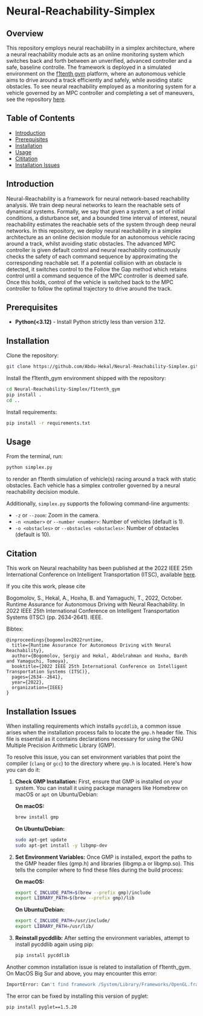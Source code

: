 # Neural-Reachability-Simplex
## Overview

This repository employs neural reachability in a simplex architecture, where a neural reachability module acts as an online monitoring system which switches back and forth between an unverified, advanced controller and a safe, baseline controlle. The framework is
deployed in a simulated environment on the [f1tenth gym](https://f1tenth-gym.readthedocs.io/en/latest/) platform, where an autonomous vehicle aims to drive around a track efficiently and safely, while avoiding static obstacles. To see neural reachability employed as a monitoring system for a vehicle governed by an MPC controller and completing a set of maneuvers, see the repository [here](https://github.com/Abdu-Hekal/Neural-Reachability).

## Table of Contents

- [Introduction](#introduction)
- [Prerequisites](#prerequisites)
- [Installation](#installation)
- [Usage](#usage)
- [Cititation](#Citation)
- [Installation Issues](#installation-issues)

## Introduction

Neural-Reachability is a framework for neural network-based reachability analysis. We train deep neural networks to learn the reachable sets of dynamical systems. Formally, we say that given a system, a set of initial conditions, a disturbance set, and a bounded time interval of interest, neural reachability estimates the reachable sets of the system through deep neural networks. In this repository, we deploy neural reachability in a simplex architecture as an online decision module for an autonomous vehicle racing around a track, whilst avoiding static obstacles. The advanced MPC controller is given default control and neural reachability continuously checks the safety of each command sequence by approximating the corresponding reachable set. If a potential collision with an obstacle is detected, it switches control to the Follow the Gap method which retains control until a command sequence of the MPC controller is deemed safe. Once this holds, control of the vehicle is switched back to the MPC controller to follow the optimal trajectory to drive around the track.

## Prerequisites

- **Python(<3.12)** - Install Python strictly less than version 3.12.


## Installation

Clone the repository:

```bash
git clone https://github.com/Abdu-Hekal/Neural-Reachability-Simplex.git
```

Install the f1tenth_gym environment shipped with the repository:

```bash
cd Neural-Reachability-Simplex/f1tenth_gym
pip install .
cd ..
```

Install requirements:

```bash
pip install -r requirements.txt
```


## Usage

From the terminal, run:

```bash
python simplex.py
```

to render an f1tenth simulation of vehicle(s) racing around a track with static obstacles. Each vehicle has a simplex controller governed by a neural reachability decision module.

Additionally, `simplex.py` supports the following command-line arguments:

- `-z` or `--zoom`: Zoom in the camera.
- `-n <number>` or `--number <number>`: Number of vehicles (default is 1).
- `-o <obstacles>` or `--obstacles <obstacles>`: Number of obstacles (default is 10).


## Citation

This work on Neural reachability has been published at the 2022 IEEE 25th International Conference on Intelligent Transportation (ITSC), available [here](https://ieeexplore.ieee.org/abstract/document/9922294).

If you cite this work, please cite

Bogomolov, S., Hekal, A., Hoxha, B. and Yamaguchi, T., 2022, October. Runtime Assurance for Autonomous Driving with Neural Reachability. In 2022 IEEE 25th International Conference on Intelligent Transportation Systems (ITSC) (pp. 2634-2641). IEEE.

Bibtex:
```
@inproceedings{bogomolov2022runtime,
  title={Runtime Assurance for Autonomous Driving with Neural Reachability},
  author={Bogomolov, Sergiy and Hekal, Abdelrahman and Hoxha, Bardh and Yamaguchi, Tomoya},
  booktitle={2022 IEEE 25th International Conference on Intelligent Transportation Systems (ITSC)},
  pages={2634--2641},
  year={2022},
  organization={IEEE}
}
```

## Installation Issues

When installing requirements which installs `pycddlib`, a common issue arises when the installation process fails to locate the `gmp.h` header file. This file is essential as it contains declarations necessary for using the GNU Multiple Precision Arithmetic Library (GMP). 

To resolve this issue, you can set environment variables that point the compiler (`clang` or `gcc`) to the directory where `gmp.h` is located. Here's how you can do it:

1. **Check GMP Installation:**
   First, ensure that GMP is installed on your system. You can install it using package managers like Homebrew on macOS or `apt` on Ubuntu/Debian:
   
   **On macOS:**
   ```bash
   brew install gmp
   ```

   **On Ubuntu/Debian:**
   ```bash
   sudo apt-get update
   sudo apt-get install -y libgmp-dev
   ```

2. **Set Environment Variables:**
   Once GMP is installed, export the paths to the GMP header files (gmp.h) and libraries (libgmp.a or libgmp.so). This tells the compiler where to find these files during the build   process:
   
   **On macOS:**
   ```bash
   export C_INCLUDE_PATH=$(brew --prefix gmp)/include
   export LIBRARY_PATH=$(brew --prefix gmp)/lib
   ```

   **On Ubuntu/Debian:**
   ```bash
   export C_INCLUDE_PATH=/usr/include/
   export LIBRARY_PATH=/usr/lib/
   ```

4. **Reinstall pycddlib:**
   After setting the environment variables, attempt to install pycddlib again using pip:
   ```bash
   pip install pycddlib
   ```

   
Another common installation issue is related to installation of f1tenth_gym.
On MacOS Big Sur and above, you may encounter this error:
```bash
ImportError: Can't find framework /System/Library/Frameworks/OpenGL.framework.
```

The error can be fixed by installing this version of pyglet:
```bash
pip install pyglet==1.5.20
```



   
    

